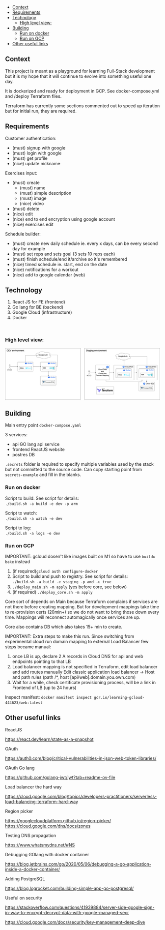 - [Context](#context)
- [Requirements](#requirements)
- [Technology](#technology)
  - [High level view:](#high-level-view)
- [Building](#building)
  - [Run on docker](#run-on-docker)
  - [Run on GCP](#run-on-gcp)
- [Other useful links](#other-useful-links)

## Context

This project is meant as a playground for learning Full-Stack development but it is my hope that it will continue to evolve into something useful one day.

It is dockerized and ready for deployment in GCP.
See docker-compose.yml and /deploy Terraform files.

Terraform has currently some sections commented out to speed up iteration but for initial run, they are required.

## Requirements<a name="reqs"></a>

Customer authentication:
  - (must) signup with google
  - (must) login with google
  - (must) get profile
  - (nice) update nickname

Exercises input:
  - (must) create
      - (must) name
      - (must) simple description
      - (must) image
      - (nice) video
  - (must) delete
  - (nice) edit
  - (nice) end to end encryption using google account
  - (nice) exercises edit

Schedule builder:
  - (must) create new daily schedule
      ie. every x days, can be every second day for example
  - (must) set reps and sets goal (3 sets 10 reps each)
  - (must) finish schedule/end it/archive so it's remembered
  - (nice) timed schedule
      ie. start, end on the date
  - (nice) notifications for a workout
  - (nice) add to google calendar (web)


## Technology<a name="technology"></a>

1. React JS for FE (frontend)
2. Go lang for BE (backend)
3. Google Cloud (infrastructure)
4. Docker

<br />

### High level view:
![High level view](./docs/high-level-arch.png)

## Building<a name="building"></a>

Main entry point `docker-compose.yaml`

3 services:
 - api
    GO lang api service
 - frontend
    ReactJS website
 - postres DB

`.secrets` folder is required to specify multiple variables used by the stack but not committed to the source code. Can copy starting point from `secrets-example` and fill in the blanks.

### Run on docker<a name="run-docker"></a>

Script to build. See script for details:<br/>
`./build.sh -a build -e dev -p arm`

Script to watch:<br/>
`./build.sh -a watch -e dev`

Script to log:<br/>
`./build.sh -a logs -e dev`

### Run on GCP<a name="run-gcp"></a>

IMPORTANT: gcloud dosen't like images built on M1 so have to use `buildx bake` instead

1. (if required)`gcloud auth configure-docker`
2. Script to build and push to registry. See script for details:<br/>
`./build.sh -a build -e staging -p amd -u true`
3. `./deploy_main.sh -m apply` (yes before core, see below)
4. (if required) `./deploy_core.sh -m apply`

Core sort of depends on Main because Terraform complains if services are not there before creating mapping.
But for development mappings take time to re-provision certs (20min+) so we do not want to bring those down every time.
Mappings will reconnect automagically once services are up.

Core also contains DB which also takes 15+ min to create.

IMPORTANT: Extra steps to make this run.
Since switching from experimental cloud run domain mapping to external Load Balancer few steps became manual:
1. once LB is up, declare 2 A records in Cloud DNS for api and web endpoints pointing to that LB
2. Load balancer mapping is not specified in Terraform, edit load balancer and add routes manually 
Edit classic application load balancer -> Host and path rules (path /*, host [api/web].domain.you.own.com)
3. Wait for a while, check certificate provisioning process, will be a link in Frontend of LB (up to 24 hours)


Inspect manifest: `docker manifest inspect gcr.io/learning-gcloud-444623/web:latest`

## Other useful links<a name="links"></a>

ReactJS

https://react.dev/learn/state-as-a-snapshot

OAuth

https://auth0.com/blog/critical-vulnerabilities-in-json-web-token-libraries/

OAuth Go lang

https://github.com/golang-jwt/jwt?tab=readme-ov-file


Load balancer the hard way

https://cloud.google.com/blog/topics/developers-practitioners/serverless-load-balancing-terraform-hard-way

Region picker

https://googlecloudplatform.github.io/region-picker/
https://cloud.google.com/dns/docs/zones

Testing DNS propagation

https://www.whatsmydns.net/#NS

Debugging GOlang with docker container

https://blog.jetbrains.com/go/2020/05/06/debugging-a-go-application-inside-a-docker-container/

Adding PostgreSQL

https://blog.logrocket.com/building-simple-app-go-postgresql/

Useful on security

https://stackoverflow.com/questions/41939884/server-side-google-sign-in-way-to-encrypt-decrypt-data-with-google-managed-secr


https://cloud.google.com/docs/security/key-management-deep-dive